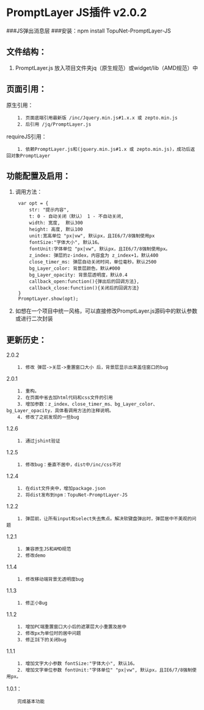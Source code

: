 # PromptLayer JS插件 v2.0.2
###JS弹出消息层
###安装：npm install TopuNet-PromptLayer-JS

文件结构：
-------------
1. PromptLayer.js 放入项目文件夹jq（原生规范）或widget/lib（AMD规范）中

页面引用：
-------------

原生引用：

		1. 页面底端引用最新版 /inc/Jquery.min.js#1.x.x 或 zepto.min.js
		2. 后引用 /jq/PromptLayer.js

requireJS引用：

        1. 依赖PromptLayer.js和(jquery.min.js#1.x 或 zepto.min.js)，成功后返回对象PromptLayer

功能配置及启用：
--------------

1. 调用方法：

		var opt = {
    		str: "提示内容",
    		t: 0 - 自动关闭（默认） 1 - 不自动关闭,
    		width: 宽度,  默认300
    		height: 高度, 默认100
    		unit:宽高单位 "px|vw", 默认px，且IE6/7/8强制使用px
    		fontSize:"字体大小", 默认16。
    		fontUnit:字体单位 "px|vw", 默认px，且IE6/7/8强制使用px。
    		z_index: 弹层的z-index，内容盒为 z_index+1，默认400 
    		close_timer_ms: 弹层自动关闭时间，单位毫秒。默认2500
    		bg_Layer_color: 背景层颜色，默认#000
    		bg_Layer_opacity: 背景层透明度，默认0.4
    		callback_open:function(){弹出后的回调方法},
    		callback_close:function(){关闭后的回调方法}
    	}
		PromptLayer.show(opt);

2. 如想在一个项目中统一风格，可以直接修改PromptLayer.js源码中的默认参数或进行二次封装


更新历史：
--------------
2.0.2

		1. 修改 弹层->关层->重置窗口大小 后，背景层显示出来盖住窗口的bug

2.0.1

		1. 重构。
		2. 在页面中省去加html代码和css文件的引用
		3. 增加参数：z_index、close_timer_ms、bg_Layer_color、bg_Layer_opacity，具体看调用方法的注释说明。
		4. 修改了之前发现的一些bug

1.2.6

	    1. 通过jshint验证

1.2.5

	    1. 修改bug：垂直不居中，dist中/inc/css不对

1.2.4

	    1. 在dist文件夹中，增加package.json
	    2. 将dist发布到npm：TopuNet-PromptLayer-JS

1.2.2

		1. 弹层前，让所有input和select失去焦点。解决软键盘弹出时，弹层居中不美观的问题

1.2.1

		1. 兼容原生JS和AMD规范
		2. 修改demo

1.1.4

		1. 修改移动端背景无透明度bug


1.1.3

		1. 修正小Bug

1.1.2

		1. 增加PC端重置窗口大小后的遮罩层大小重置及居中
		2. 修改px为单位时的居中问题
		3. 修正IE下的关闭bug

1.1.1

		1. 增加文字大小参数 fontSize:"字体大小", 默认16。
		2. 增加文字单位参数 fontUnit:"字体单位" "px|vw", 默认px，且IE6/7/8强制使用px。

1.0.1：

		完成基本功能
